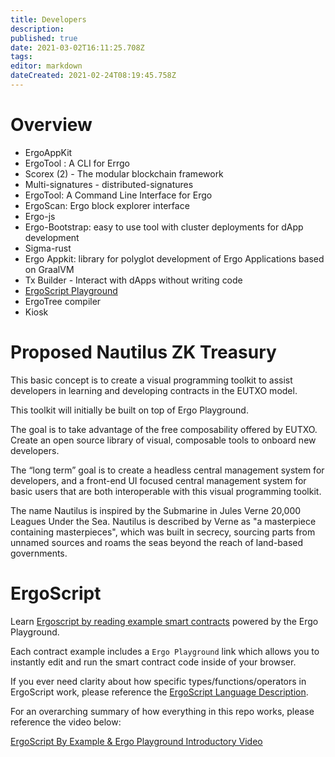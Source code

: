 ```yaml
---
title: Developers
description: 
published: true
date: 2021-03-02T16:11:25.708Z
tags: 
editor: markdown
dateCreated: 2021-02-24T08:19:45.758Z
---
```


# Overview

- ErgoAppKit
- ErgoTool : A CLI for Errgo
- Scorex (2) - The modular blockchain framework
- Multi-signatures - distributed-signatures
- ErgoTool: A Command Line Interface for Ergo
- ErgoScan: Ergo block explorer interface
- Ergo-js
- Ergo-Bootstrap: easy to use tool with cluster deployments for dApp development
- Sigma-rust
- Ergo Appkit: library for polyglot development of Ergo Applications based on GraalVM
- Tx Builder - Interact with dApps without writing code
- [ErgoScript Playground](https://github.com/ergoplatform/ergoscript-by-example)
- ErgoTree compiler 
- Kiosk

# Proposed Nautilus ZK Treasury

This basic concept is to create a visual programming toolkit to assist developers in learning and developing contracts in the EUTXO model. 

This toolkit will initially be built on top of Ergo Playground.  

The goal is to take advantage of the free composability offered by EUTXO. Create an open source library of visual, composable tools to onboard new developers. 

The “long term” goal is to create a headless central management system for developers, and a front-end UI focused central management system for basic users that are both interoperable with this visual programming toolkit. 

The name Nautilus is inspired by the Submarine in Jules Verne 20,000 Leagues Under the Sea. Nautilus is described by Verne as "a masterpiece containing masterpieces", which was built in secrecy, sourcing parts from unnamed sources and roams the seas beyond the reach of land-based governments.

# ErgoScript
Learn [Ergoscript by reading example smart contracts](https://github.com/ergoplatform/ergoscript-by-example) powered by the Ergo Playground.

Each contract example includes a `Ergo Playground` link which allows you to instantly edit and run the smart contract code inside of your browser.

If you ever need clarity about how specific types/functions/operators in ErgoScript work, please reference the [ErgoScript Language Description](https://github.com/ScorexFoundation/sigmastate-interpreter/blob/develop/docs/LangSpec.md).

For an overarching summary of how everything in this repo works, please reference the video below:

[ErgoScript By Example & Ergo Playground Introductory Video](https://www.youtube.com/watch?v=8l2v1asHgyA)




